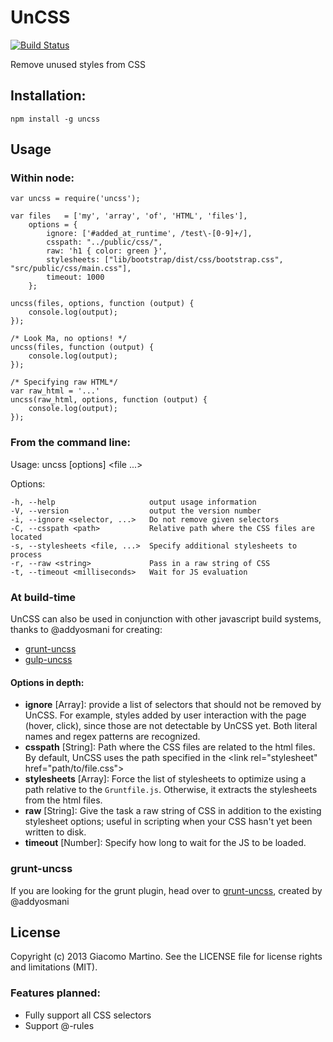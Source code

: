 # UnCSS #

[![Build Status](https://travis-ci.org/giakki/uncss.png)](https://travis-ci.org/giakki/uncss)

Remove unused styles from CSS

## Installation: ##

    npm install -g uncss

Usage
-----

### Within node: ###

    var uncss = require('uncss');

    var files   = ['my', 'array', 'of', 'HTML', 'files'],
        options = {
            ignore: ['#added_at_runtime', /test\-[0-9]+/],
            csspath: "../public/css/",
            raw: 'h1 { color: green }',
            stylesheets: ["lib/bootstrap/dist/css/bootstrap.css", "src/public/css/main.css"],
            timeout: 1000
        };

    uncss(files, options, function (output) {
        console.log(output);
    });

    /* Look Ma, no options! */
    uncss(files, function (output) {
        console.log(output);
    });

    /* Specifying raw HTML*/
    var raw_html = '...'
    uncss(raw_html, options, function (output) {
        console.log(output);
    });

### From the command line: ###

  Usage: uncss [options] <file ...>

  Options:

    -h, --help                     output usage information
    -V, --version                  output the version number
    -i, --ignore <selector, ...>   Do not remove given selectors
    -C, --csspath <path>           Relative path where the CSS files are located
    -s, --stylesheets <file, ...>  Specify additional stylesheets to process
    -r, --raw <string>             Pass in a raw string of CSS
    -t, --timeout <milliseconds>   Wait for JS evaluation

### At build-time ###
UnCSS can also be used in conjunction with other javascript build systems, thanks to @addyosmani for creating:
- [grunt-uncss](https://github.com/addyosmani/grunt-uncss)
- [gulp-uncss](https://github.com/addyosmani/gulp-uncss-task)

#### Options in depth: ####
- __ignore__ [Array]: provide a list of selectors that should not be removed by UnCSS. For example, styles added by user interaction with the page (hover, click), since those are not detectable by UnCSS yet. Both literal names and regex patterns are recognized.
- __csspath__ [String]: Path where the CSS files are related to the html files. By default, UnCSS uses the path specified in the <link rel="stylesheet" href="path/to/file.css"\>
- __stylesheets__ [Array]: Force the list of stylesheets to optimize using a path relative to the `Gruntfile.js`. Otherwise, it extracts the stylesheets from the html files.
- __raw__ [String]: Give the task a raw string of CSS in addition to the existing stylesheet options; useful in scripting when your CSS hasn't yet been written to disk.
- __timeout__ [Number]: Specify how long to wait for the JS to be loaded.

### grunt-uncss ###
If you are looking for the grunt plugin, head over to [grunt-uncss](https://github.com/addyosmani/grunt-uncss), created by @addyosmani

## License ##
Copyright (c) 2013 Giacomo Martino. See the LICENSE file for license rights and limitations (MIT).

### Features planned: ###
- Fully support all CSS selectors
- Support @-rules
